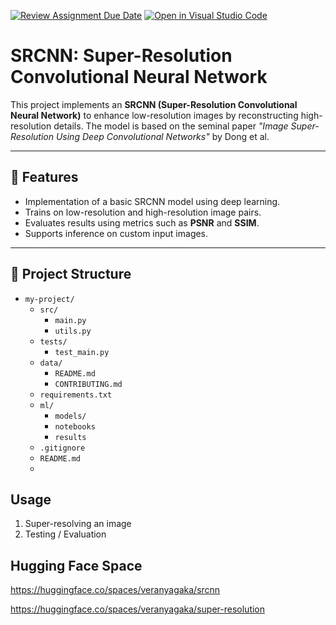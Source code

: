 [![Review Assignment Due Date](https://classroom.github.com/assets/deadline-readme-button-22041afd0340ce965d47ae6ef1cefeee28c7c493a6346c4f15d667ab976d596c.svg)](https://classroom.github.com/a/blswXyO9)
[![Open in Visual Studio Code](https://classroom.github.com/assets/open-in-vscode-2e0aaae1b6195c2367325f4f02e2d04e9abb55f0b24a779b69b11b9e10269abc.svg)](https://classroom.github.com/online_ide?assignment_repo_id=20166300&assignment_repo_type=AssignmentRepo)

# SRCNN: Super-Resolution Convolutional Neural Network

This project implements an **SRCNN (Super-Resolution Convolutional Neural Network)** to enhance low-resolution images by reconstructing high-resolution details. The model is based on the seminal paper *"Image Super-Resolution Using Deep Convolutional Networks"* by Dong et al.

---

## 📌 Features
- Implementation of a basic SRCNN model using deep learning.
- Trains on low-resolution and high-resolution image pairs.
- Evaluates results using metrics such as **PSNR** and **SSIM**.
- Supports inference on custom input images.

---

## 📂 Project Structure

- `my-project/`
  - `src/`
    - `main.py`
    - `utils.py`
  - `tests/`
    - `test_main.py`
  - `data/`
    - `README.md`
    - `CONTRIBUTING.md`
  - `requirements.txt`
  - `ml/`
    - `models/`
    - `notebooks`
    - `results`
  - `.gitignore`
  - `README.md`
  - 


## Usage
1. Super-resolving an image
2. Testing / Evaluation

## Hugging Face Space
https://huggingface.co/spaces/veranyagaka/srcnn

https://huggingface.co/spaces/veranyagaka/super-resolution

